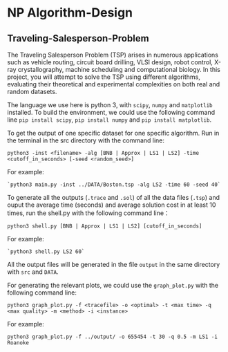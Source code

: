 # NP Algorithm-Design
## Traveling-Salesperson-Problem
The Traveling Salesperson Problem (TSP) arises in numerous applications such as vehicle routing, circuit board drilling, VLSI design, robot control, X-ray crystallography, machine scheduling and computational biology. In this project, you will attempt to solve the TSP using different algorithms, evaluating their theoretical and experimental complexities on both real and random datasets.

The language we use here is python 3, with `scipy`, `numpy` and `matplotlib` installed. To build the environment, we could use the following command line `pip install scipy`, `pip install numpy` and `pip install matplotlib`.

To get the output of one specific dataset for one specific algorithm. Run in the terminal in the src directory with the command line:

`python3 -inst <filename> -alg [BNB | Approx | LS1 | LS2] -time <cutoff_in_seconds> [-seed <random_seed>]`

For example:

    `python3 main.py -inst ../DATA/Boston.tsp -alg LS2 -time 60 -seed 40`

To generate all the outputs (`.trace` and `.sol`) of all the data files (`.tsp`) and ouput the average time (seconds) and average solution cost in at least 10 times, run the shell.py with the following command line：

`python3 shell.py [BNB | Approx | LS1 | LS2] [cutoff_in_seconds]`

For example:

    `python3 shell.py LS2 60`

All the output files will be generated in the file `output` in the same directory with `src` and `DATA`.

For generating the relevant plots, we could use the `graph_plot.py` with the following command line:

`python3 graph_plot.py -f <tracefile> -o <optimal> -t <max time> -q <max quality> -m <method> -i <instance>`

For example:

`python3 graph_plot.py -f ../output/ -o 655454 -t 30 -q 0.5 -m LS1 -i Roanoke`

